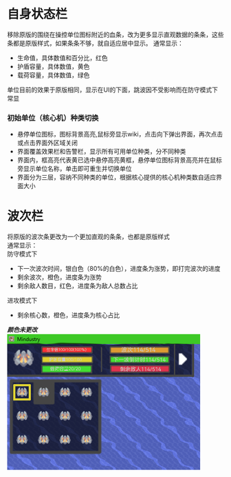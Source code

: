 # 自身状态栏
移除原版的围绕在操控单位图标附近的血条，改为更多显示直观数据的条条，这些条都是原版样式，如果条条不够，就自适应居中显示。
通常显示：
- 生命值，具体数值和百分比，红色
- 护盾容量，具体数值，黄色
- 载荷容量，具体数值，绿色

单位目前的效果于原版相同，显示在UI的下面，跳波因不受影响而在防守模式下常显  
### 初始单位（核心机）种类切换
- 悬停单位图标，图标背景高亮,鼠标旁显示wiki，点击向下弹出界面，再次点击或点击界面外区域关闭  
- 界面覆盖效果栏和告警栏，显示所有可用单位种类，分不同种类  
- 界面内，框高亮代表黄已选中悬停高亮黄框，悬停单位图标背景高亮并在鼠标旁显示单位名称，单击即可重生并切换单位  
- 界面分为三层，容纳不同种类的单位，根据核心提供的核心机种类数自适应界面大小
# 波次栏
将原版的波次条更改为一个更加直观的条条，也都是原版样式  
通常显示：  
防守模式下
- 下一次波次时间，银白色（80%的白色），进度条为涨势，即打完波次的进度
- 剩余波次，橙色，进度条为涨势
- 剩余敌人数目，红色，进度条为敌人总数占比

进攻模式下
- 剩余核心数，橙色，进度条为核心占比


***颜色未更改***  
![alt text](图/自身状态&波次栏.png)